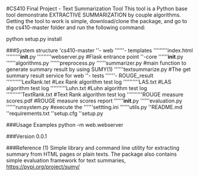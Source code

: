 #CS410 Final Project - Text Summarization Tool
This tool is a Python base tool demonstrate EXTRACTIVE SUMMARIZATION by couple algorithms. Getting the tool to work is simple, download/clone the package, and go to the cs410-master folder and run the following command:

python setup.py install

###System structure
'cs410-master 
''- web
''''''- templates
'''''''''index.html
'''''''''__init__.py
'''''''''webserver.py #Flask entrance point
''-core
''''''__init__.py
''''''algorithms.py
''''''preprocess.py
''''''summarizer.py #main function to generate summary result by using SUMY(1)
''''''textsummarize.py #The get summary result service for web 
''- tests 
''''''- ROUGE_result
''''''''''LexRank.tet #Lex Rank algorithm test log
''''''''''LAS.txt #LAS algorithm test log 
''''''''''Luhn.txt #Luhn algorithm test log 
''''''''''TextRank.txt #Text Rank algorithm test log 
''''''''''ROUGE measure scores.pdf #ROUGE measure scores report 
''''''__init__.py
''''''evaluation.py
''''''runsystem.py #execute the 
''''''settting.ini 
''''''utils.py
''README.md
''requirements.txt
''setup.cfg
''setup.py

###Usage Examples
python -m web.webserver

###Version
0.0.1

###Reference
(1) Simple library and command line utility for extracting summary from HTML pages or plain texts. The package also contains simple evaluation framework for text summaries, https://pypi.org/project/sumy/
